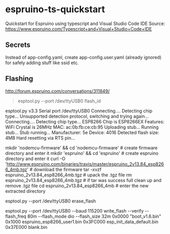 # espruino-ts-quickstart
Quickstart for Espruino using typescript and Visual Studio Code IDE
Source: https://www.espruino.com/Typescript+and+Visual+Studio+Code+IDE 

## Secrets
Instead of app-config.yaml, create app-config.user.yaml (already ignored) for safely adding stuff like ssid etc. 

## Flashing
http://forum.espruino.com/conversations/311849/


> esptool.py --port /dev/ttyUSB0 flash_id

esptool.py v3.3
Serial port /dev/ttyUSB0
Connecting....
Detecting chip type... Unsupported detection protocol, switching and trying again...
Connecting....
Detecting chip type... ESP8266
Chip is ESP8266EX
Features: WiFi
Crystal is 26MHz
MAC: ac:0b:fb:ce:cb:95
Uploading stub...
Running stub...
Stub running...
Manufacturer: 5e
Device: 4016
Detected flash size: 4MB
Hard resetting via RTS pin...


mkdir 'nodemcu-firmware' && cd 'nodemcu-firmware' # create firmware directory and enter it
mkdir 'espruino' && cd 'espruino' # create espruino directory and enter it
curl -O 'http://www.espruino.com/binaries/travis/master/espruino_2v13.84_esp8266_4mb.tgz' # download the firmware
tar -xvzf espruino_2v13.84_esp8266_4mb.tgz # upack the .tgz file
rm espruino_2v13.84_esp8266_4mb.tgz # if tar was success full clean up and remove .tgz file
cd espruino_2v13.84_esp8266_4mb # enter the new extracted directory

esptool.py --port /dev/ttyUSB0 erase_flash

esptool.py --port /dev/ttyUSB0 --baud 115200 write_flash --verify --flash_freq 80m --flash_mode dio --flash_size 32m 0x0000 "boot_v1.6.bin" 0x1000 espruino_esp8266_user1.bin 0x3FC000 esp_init_data_default.bin 0x37E000 blank.bin